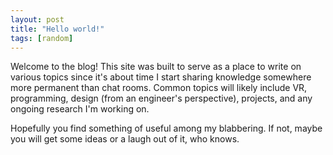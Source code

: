 ```yaml
---
layout: post
title: "Hello world!"
tags: [random]
---
```


Welcome to the blog! This site was built to serve as a place to write on various topics since it's about time I start sharing knowledge somewhere more permanent than chat rooms. Common topics will likely include VR, programming, design (from an engineer's perspective), projects, and any ongoing research I'm working on.

Hopefully you find something of useful among my blabbering. If not, maybe you will get some ideas or a laugh out of it, who knows.
